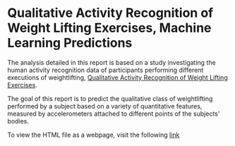 # Qualitative Activity Recognition of Weight Lifting Exercises, Machine Learning Predictions

The analysis detailed in this report is based on a study investigating the human activity recognition data of participants performing different executions of weightlifting, [Qualitative Activity Recognition of Weight Lifting Exercises](<http://web.archive.org/web/20170519033209/http://groupware.les.inf.puc-rio.br/public/papers/2013.Velloso.QAR-WLE.pdf>).

The goal of this report is to predict the qualitative class of weightlifting performed by a subject based on a variety of quantitative features, measured by accelerometers attached to different points of the subjects' bodies.

To view the HTML file as a webpage, visit the following [link](https://htmlpreview.github.io/?https://github.com/katiejchai/activity_mlprediction/blob/main/weightliftingprediction.html)
